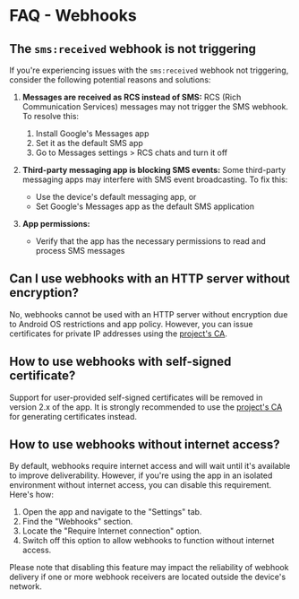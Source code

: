 # FAQ - Webhooks

## The `sms:received` webhook is not triggering

If you're experiencing issues with the `sms:received` webhook not triggering, consider the following potential reasons and solutions:

1. **Messages are received as RCS instead of SMS:**
    RCS (Rich Communication Services) messages may not trigger the SMS webhook. To resolve this:
    1. Install Google's Messages app
    2. Set it as the default SMS app
    3. Go to Messages settings > RCS chats and turn it off

2. **Third-party messaging app is blocking SMS events:**
    Some third-party messaging apps may interfere with SMS event broadcasting. To fix this:
    - Use the device's default messaging app, or
    - Set Google's Messages app as the default SMS application

3. **App permissions:**
    - Verify that the app has the necessary permissions to read and process SMS messages

## Can I use webhooks with an HTTP server without encryption?

No, webhooks cannot be used with an HTTP server without encryption due to Android OS restrictions and app policy. However, you can issue certificates for private IP addresses using the [project's CA](../services/ca.md#private-webhook-certificate).

## How to use webhooks with self-signed certificate?

Support for user-provided self-signed certificates will be removed in version 2.x of the app. It is strongly recommended to use the [project's CA](../services/ca.md#private-webhook-certificate) for generating certificates instead.

## How to use webhooks without internet access?

By default, webhooks require internet access and will wait until it's available to improve deliverability. However, if you're using the app in an isolated environment without internet access, you can disable this requirement. Here's how:

1. Open the app and navigate to the "Settings" tab.
2. Find the "Webhooks" section.
3. Locate the "Require Internet connection" option.
4. Switch off this option to allow webhooks to function without internet access.

Please note that disabling this feature may impact the reliability of webhook delivery if one or more webhook receivers are located outside the device's network.

